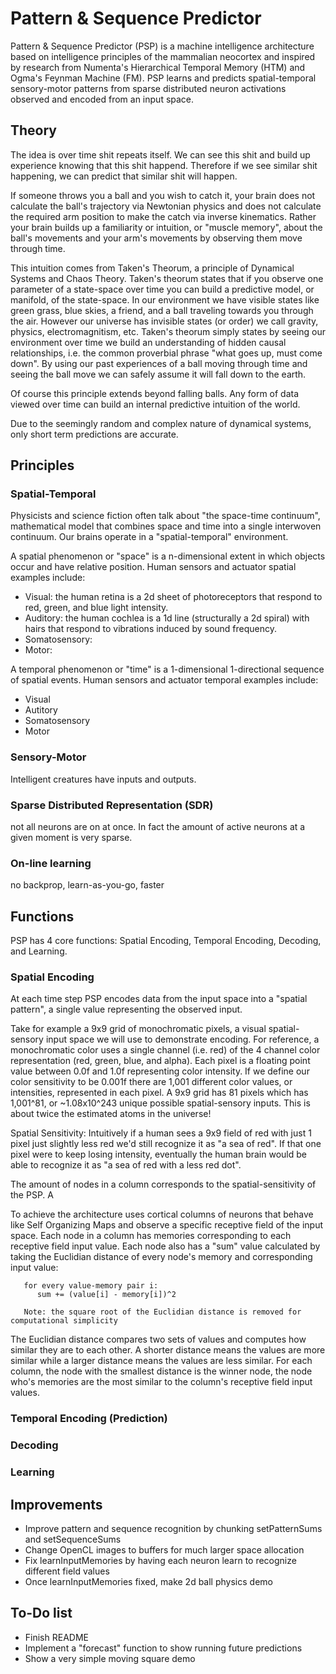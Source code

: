 # Pattern & Sequence Predictor

Pattern & Sequence Predictor (PSP) is a machine intelligence architecture based on intelligence principles of the mammalian neocortex and inspired by research from Numenta's Hierarchical Temporal Memory (HTM) and Ogma's Feynman Machine (FM).  PSP learns and predicts spatial-temporal sensory-motor patterns from sparse distributed neuron activations observed and encoded from an input space.

## Theory

The idea is over time shit repeats itself.  We can see this shit and build up experience knowing that this shit happend.  Therefore if we see similar shit happening, we can predict that similar shit will happen. 


If someone throws you a ball and you wish to catch it, your brain does not calculate the ball's trajectory via Newtonian physics and does not calculate the required arm position to make the catch via inverse kinematics.  Rather your brain builds up a familiarity or intuition, or "muscle memory", about the ball's movements and your arm's movements by observing them move through time.

This intuition comes from Taken's Theorum, a principle of Dynamical Systems and Chaos Theory.  Taken's theorum states that if you observe one parameter of a state-space over time you can build a predictive model, or manifold, of the state-space.  In our environment we have visible states like green grass, blue skies, a friend, and a ball traveling towards you through the air.  However our universe has invisible states (or order) we call gravity, physics, electromagnitism, etc.  Taken's theorum simply states by seeing our environment over time we build an understanding of hidden causal relationships, i.e. the common proverbial phrase "what goes up, must come down".  By using our past experiences of a ball moving through time and seeing the ball move we can safely assume it will fall down to the earth.

Of course this principle extends beyond falling balls.  Any form of data viewed over time can build an internal predictive intuition of the world.

Due to the seemingly random and complex nature of dynamical systems, only short term predictions are accurate.

## Principles

### Spatial-Temporal

Physicists and science fiction often talk about "the space-time continuum",  mathematical model that combines space and time into a single interwoven continuum.  Our brains operate in a "spatial-temporal" environment.

A spatial phenomenon or "space" is a n-dimensional extent in which objects occur and have relative position.  Human sensors and actuator spatial examples include:
- Visual: the human retina is a 2d sheet of photoreceptors that respond to red, green, and blue light intensity.
- Auditory: the human cochlea is a 1d line (structurally a 2d spiral) with hairs that respond to vibrations induced by sound frequency.
- Somatosensory: 
- Motor: 

A temporal phenomenon or "time" is a 1-dimensional 1-directional sequence of spatial events.  Human sensors and actuator temporal examples include:
- Visual
- Autitory
- Somatosensory
- Motor

### Sensory-Motor

Intelligent creatures have inputs and outputs.

### Sparse Distributed Representation (SDR) 

not all neurons are on at once.  In fact the amount of active neurons at a given moment is very sparse.

### On-line learning

no backprop, learn-as-you-go, faster

## Functions

PSP has 4 core functions: Spatial Encoding, Temporal Encoding, Decoding, and Learning.

### Spatial Encoding

At each time step PSP encodes data from the input space into a "spatial pattern", a single value representing the observed input.



Take for example a 9x9 grid of monochromatic pixels, a visual spatial-sensory input space we will use to demonstrate encoding.  For reference, a monochromatic color uses a single channel (i.e. red) of the 4 channel color representation (red, green, blue, and alpha).  Each pixel is a floating point value between 0.0f and 1.0f representing color intensity.  If we define our color sensitivity to be 0.001f there are 1,001 different color values, or intensities, represented in each pixel.  A 9x9 grid has 81 pixels which has 1,001^81, or ~1.08x10^243 unique possible spatial-sensory inputs.  This is about twice the estimated atoms in the universe!

Spatial Sensitivity:  Intuitively if a human sees a 9x9 field of red with just 1 pixel just slightly less red we'd still recognize it as "a sea of red".  If that one pixel were to keep losing intensity, eventually the human brain would be able to recognize it as "a sea of red with a less red dot".  

The amount of nodes in a column corresponds to the spatial-sensitivity of the PSP.  A 


To achieve the architecture uses cortical columns of neurons that behave like Self Organizing Maps and observe a specific receptive field of the input space.  Each node in a column has memories corresponding to each receptive field input value.  Each node also has a "sum" value calculated by taking the Euclidian distance of every node's memory and corresponding input value:
```
   for every value-memory pair i:
      sum += (value[i] - memory[i])^2
      
   Note: the square root of the Euclidian distance is removed for computational simplicity
```

The Euclidian distance compares two sets of values and computes how similar they are to each other.  A shorter distance means the values are more similar while a larger distance means the values are less similar.  For each column, the node with the smallest distance is the winner node, the node who's memories are the most similar to the column's receptive field input values.

### Temporal Encoding (Prediction)

### Decoding

### Learning

## Improvements
- Improve pattern and sequence recognition by chunking setPatternSums and setSequenceSums
- Change OpenCL images to buffers for much larger space allocation
- Fix learnInputMemories by having each neuron learn to recognize different field values
- Once learnInputMemories fixed, make 2d ball physics demo



## To-Do list
- Finish README
- Implement a "forecast" function to show running future predictions
- Show a very simple moving square demo
